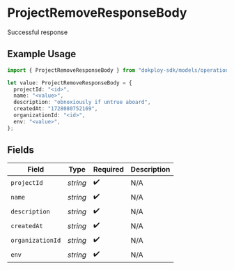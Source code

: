 # ProjectRemoveResponseBody

Successful response

## Example Usage

```typescript
import { ProjectRemoveResponseBody } from "dokploy-sdk/models/operations";

let value: ProjectRemoveResponseBody = {
  projectId: "<id>",
  name: "<value>",
  description: "obnoxiously if untrue aboard",
  createdAt: "1728080752169",
  organizationId: "<id>",
  env: "<value>",
};
```

## Fields

| Field              | Type               | Required           | Description        |
| ------------------ | ------------------ | ------------------ | ------------------ |
| `projectId`        | *string*           | :heavy_check_mark: | N/A                |
| `name`             | *string*           | :heavy_check_mark: | N/A                |
| `description`      | *string*           | :heavy_check_mark: | N/A                |
| `createdAt`        | *string*           | :heavy_check_mark: | N/A                |
| `organizationId`   | *string*           | :heavy_check_mark: | N/A                |
| `env`              | *string*           | :heavy_check_mark: | N/A                |
